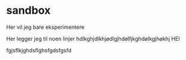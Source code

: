 # sandbox
Her vil jeg bare eksperimentere

Her legger jeg til noen linjer
hdlkghjdlkhjødlgjhdølfjkghdølkgjhøkhj
HEI

fgjsflkjghdsflghsfgdsfgsfd

